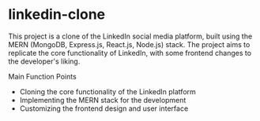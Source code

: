 # linkedin-clone
This project is a clone of the LinkedIn social media platform, built using the MERN (MongoDB, Express.js, React.js, Node.js) stack. The project aims to replicate the core functionality of LinkedIn, with some frontend changes to the developer's liking.

Main Function Points

* Cloning the core functionality of the LinkedIn platform
* Implementing the MERN stack for the development
* Customizing the frontend design and user interface
